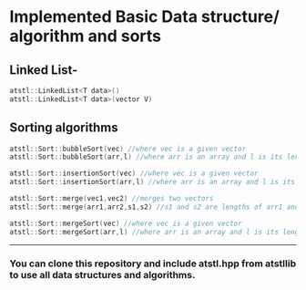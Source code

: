 # Implemented Basic Data structure/ algorithm and sorts

## Linked List-
```C++
atstl::LinkedList<T data>()
atstl::LinkedList<T data>(vector V)
```

## Sorting algorithms
```C++
atstl::Sort::bubbleSort(vec) //where vec is a given vector
atstl::Sort::bubbleSort(arr,l) //where arr is an array and l is its length

atstl::Sort::insertionSort(vec) //where vec is a given vector
atstl::Sort::insertionSort(arr,l) //where arr is an array and l is its length

atstl::Sort::merge(vec1,vec2) //merges two vectors
atstl::Sort::merge(arr1,arr2,s1,s2) //s1 and s2 are lengths of arr1 and arr2 respectively

atstl::Sort::mergeSort(vec) //where vec is a given vector
atstl::Sort::mergeSort(arr,l) //where arr is an array and l is its length
```
-------------------------------------------------
### You can clone this repository and include atstl.hpp from atstllib to use all data structures and algorithms.

